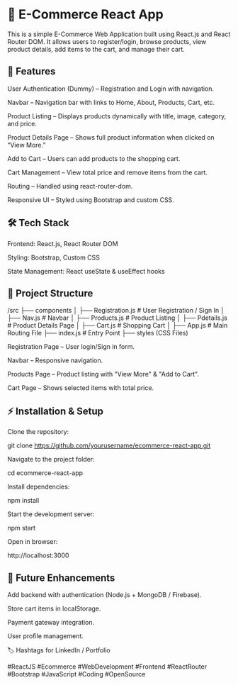 # 🛒 E-Commerce React App

This is a simple E-Commerce Web Application built using React.js and React Router DOM. It allows users to register/login, browse products, view product details, add items to the cart, and manage their cart.

## 🚀 Features

User Authentication (Dummy) – Registration and Login with navigation.

Navbar – Navigation bar with links to Home, About, Products, Cart, etc.

Product Listing – Displays products dynamically with title, image, category, and price.

Product Details Page – Shows full product information when clicked on “View More.”

Add to Cart – Users can add products to the shopping cart.

Cart Management – View total price and remove items from the cart.

Routing – Handled using react-router-dom.

Responsive UI – Styled using Bootstrap and custom CSS.

## 🛠️ Tech Stack

Frontend: React.js, React Router DOM

Styling: Bootstrap, Custom CSS

State Management: React useState & useEffect hooks

## 📂 Project Structure
/src
 ├── components
 │    ├── Registration.js   # User Registration / Sign In
 │    ├── Nav.js            # Navbar
 │    ├── Products.js       # Product Listing
 │    ├── Pdetails.js       # Product Details Page
 │    ├── Cart.js           # Shopping Cart
 │
 ├── App.js                 # Main Routing File
 ├── index.js               # Entry Point
 ├── styles (CSS Files)     



Registration Page – User login/Sign in form.

Navbar – Responsive navigation.

Products Page – Product listing with "View More" & "Add to Cart".

Cart Page – Shows selected items with total price.

## ⚡ Installation & Setup

Clone the repository:

git clone https://github.com/yourusername/ecommerce-react-app.git


Navigate to the project folder:

cd ecommerce-react-app


Install dependencies:

npm install


Start the development server:

npm start


Open in browser:

http://localhost:3000

## 📌 Future Enhancements

Add backend with authentication (Node.js + MongoDB / Firebase).

Store cart items in localStorage.

Payment gateway integration.

User profile management.

🏷️ Hashtags for LinkedIn / Portfolio

#ReactJS #Ecommerce #WebDevelopment #Frontend #ReactRouter #Bootstrap #JavaScript #Coding #OpenSource
